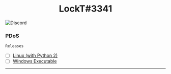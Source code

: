<h1 align="center">LockT#3341</h1>

![Discord](https://discordapp.com/api/guilds/763890366247993364/widget.png?style=banner2)

### PDoS
`Releases`

- [ ] [Linux (with Python 2)](https://github.com/LockT19/PDoS/releases/download/linux/PDoS_Linux.py)
- [ ] [Windows Executable](https://github.com/LockT19/PDoS/releases/download/linux/PDoS_Windows.exe)

---

